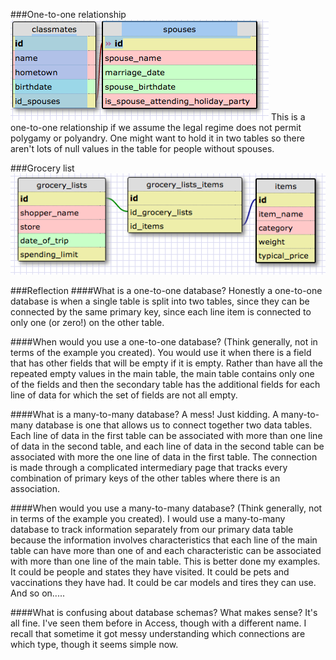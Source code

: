 ###One-to-one relationship
![Here's my schema](https://github.com/JonClayton/phase-0/blob/master/week-8/8-5/imgs/One-to-one.png "Jon's 1-to-1 schema")
This is a one-to-one relationship if we assume the legal regime does not permit polygamy or polyandry.  One might want to hold it in two tables so there aren't lots of null values in the table for people without spouses.

###Grocery list
![Here's my schema](https://github.com/JonClayton/phase-0/blob/master/week-8/8-5/imgs/Grocery_lists.png "Jon's grocery list schema")

###Reflection
####What is a one-to-one database?
Honestly a one-to-one database is when a single table is split into two tables, since they can be connected by the same primary key, since each line item is connected to only one (or zero!) on the other table.

####When would you use a one-to-one database? (Think generally, not in terms of the example you created).
You would use it when there is a field that has other fields that will be empty if it is empty.  Rather than have all the repeated empty values in the main table, the main table contains only one of the fields and then the secondary table has the additional fields for each line of data for which the set of fields are not all empty.

####What is a many-to-many database?
A mess! Just kidding.  A many-to-many database is one that allows us to connect together two data tables.  Each line of data in the first table can be associated with more than one line of data in the second table, and each line of data in the second table can be associated with more the one line of data in the first table.  The connection is made through a complicated intermediary page that tracks every combination of primary keys of the other tables where there is an association.

####When would you use a many-to-many database? (Think generally, not in terms of the example you created).
I would use a many-to-many database to track information separately from our primary data table because the information involves characteristics that each line of the main table can have more than one of and each characteristic can be associated with more than one line of the main table.  This is better done my examples.  It could be people and states they have visited.  It could be pets and vaccinations they have had.  It could be car models and tires they can use.  And so on.....

####What is confusing about database schemas? What makes sense?
It's all fine. I've seen them before in Access, though with a different name. I recall that sometime it got messy understanding which connections are which type, though it seems simple now.
